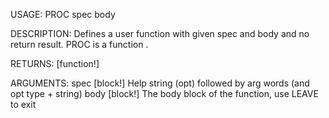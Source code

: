 USAGE:
     PROC spec body 

DESCRIPTION:
     Defines a user function with given spec and body and no return result.
     PROC is a function .

RETURNS: [function!]

ARGUMENTS:
    spec [block!]
        Help string (opt) followed by arg words (and opt type + string)
    body [block!]
        The body block of the function, use LEAVE to exit
